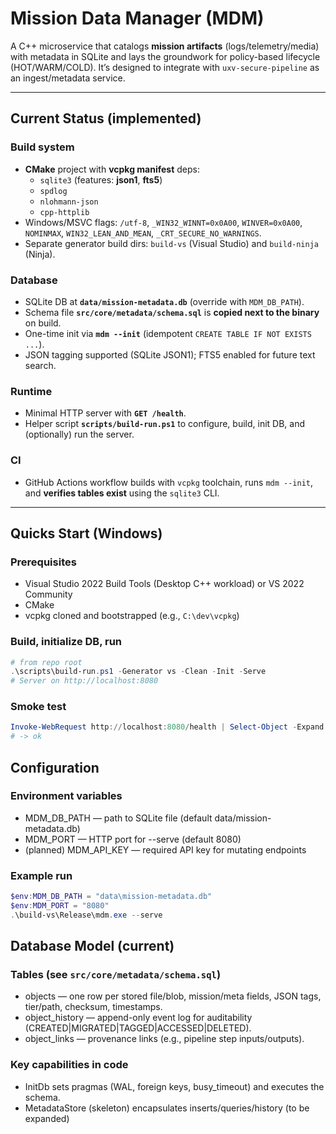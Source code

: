 # Mission Data Manager (MDM)

A C++ microservice that catalogs **mission artifacts** (logs/telemetry/media) with metadata in SQLite and lays the groundwork for policy-based lifecycle (HOT/WARM/COLD). It’s designed to integrate with `uxv-secure-pipeline` as an ingest/metadata service.

---

## Current Status (implemented)

### Build system

- **CMake** project with **vcpkg manifest** deps:
  - `sqlite3` (features: **json1**, **fts5**)
  - `spdlog`
  - `nlohmann-json`
  - `cpp-httplib`
- Windows/MSVC flags: `/utf-8`, `_WIN32_WINNT=0x0A00`, `WINVER=0x0A00`, `NOMINMAX`, `WIN32_LEAN_AND_MEAN`, `_CRT_SECURE_NO_WARNINGS`.
- Separate generator build dirs: `build-vs` (Visual Studio) and `build-ninja` (Ninja).

### Database

- SQLite DB at **`data/mission-metadata.db`** (override with `MDM_DB_PATH`).
- Schema file **`src/core/metadata/schema.sql`** is **copied next to the binary** on build.
- One-time init via **`mdm --init`** (idempotent `CREATE TABLE IF NOT EXISTS ...`).
- JSON tagging supported (SQLite JSON1); FTS5 enabled for future text search.

### Runtime

- Minimal HTTP server with **`GET /health`**.
- Helper script **`scripts/build-run.ps1`** to configure, build, init DB, and (optionally) run the server.

### CI

- GitHub Actions workflow builds with `vcpkg` toolchain, runs `mdm --init`, and **verifies tables exist** using the `sqlite3` CLI.

---

## Quicks Start (Windows)

### Prerequisites

- Visual Studio 2022 Build Tools (Desktop C++ workload) or VS 2022 Community
- CMake
- vcpkg cloned and bootstrapped (e.g., `C:\dev\vcpkg`)

### Build, initialize DB, run

```powershell
# from repo root
.\scripts\build-run.ps1 -Generator vs -Clean -Init -Serve
# Server on http://localhost:8080
```

### Smoke test

```powershell
Invoke-WebRequest http://localhost:8080/health | Select-Object -Expand Content
# -> ok
```

## Configuration

### Environment variables

- MDM_DB_PATH — path to SQLite file (default data/mission-metadata.db)
- MDM_PORT — HTTP port for --serve (default 8080)
- (planned) MDM_API_KEY — required API key for mutating endpoints

### Example run

```powershell
$env:MDM_DB_PATH = "data\mission-metadata.db"
$env:MDM_PORT = "8080"
.\build-vs\Release\mdm.exe --serve
```

## Database Model (current)

### Tables (see `src/core/metadata/schema.sql`)

- objects — one row per stored file/blob, mission/meta fields, JSON tags, tier/path, checksum, timestamps.
- object_history — append-only event log for auditability (CREATED|MIGRATED|TAGGED|ACCESSED|DELETED).
- object_links — provenance links (e.g., pipeline step inputs/outputs).

### Key capabilities in code

- InitDb sets pragmas (WAL, foreign keys, busy_timeout) and executes the schema.
- MetadataStore (skeleton) encapsulates inserts/queries/history (to be expanded)
